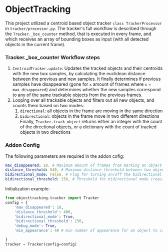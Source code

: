 # ObjectTracking

This project utilized a centroid based object tracker `class TrackerProcessor` in `tracker/processor.py`. The tracker's full workflow is described through the `Tracker._box_counter` method, that is executed in every frame, and which receives an array of bounding boxes as input (with all detected objects in the current frame).

### Tracker._box_counter Workflow steps

1. `CentroidTracker.update`: Updates the tracked objects and their centroids with the new box samples, by calculating the euclidean distance between the previous and new samples. It finally determines if previous samples have disappeared (gone for `x` amount of frames where `x` = `max_disappeared`) and determines whether the new samples correspond to any of the same trackable objects from the previous frames. 
2. Looping over all trackable objects and filters out all new objects, and counts them based on two modes:
    1. `directional`: all objects in the frame are moving in the same direction
    2. `bidirectional`: objects in the frame move in two different directions
 Finally, `Tracker.track_object` returns either an integer with the count of the directional objects, or a dictionary with the count of tracked objects in two directions
 
### Addon Config

The following parameters are required in the addon cofig:

```yaml
max_disappeared: 10, # Maximum amount of frames from marking an object as 'disappeared'
distance_threshold: 540, # Maximum distance threshold between two objects
bidirectional_mode: False, # Flag for turning on/off the bidirectional mode
bidirectional_threshold: 150, # Threshold for bidirectional mode (required when bidirectional_mode is True)
```

Initialization example:

```python
from objecttracking.tracker import Tracker
config = {
    'max_disappeared': 10,
    'distance_threshold': 400,
    'bidirectional_mode': True,
    'bidirectional_threshold': 150,
    'debug_mode': True,
    'min_appearance': 40 # min number of appearence for an object to calculate mean of Y coord

}
tracker = Tracker(config=config)
```
